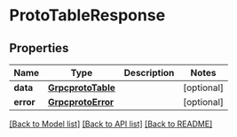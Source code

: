 # ProtoTableResponse


## Properties
Name | Type | Description | Notes
------------ | ------------- | ------------- | -------------
**data** | [**GrpcprotoTable**](GrpcprotoTable.md) |  | [optional] 
**error** | [**GrpcprotoError**](GrpcprotoError.md) |  | [optional] 

[[Back to Model list]](../README.md#documentation-for-models) [[Back to API list]](../README.md#documentation-for-api-endpoints) [[Back to README]](../README.md)



